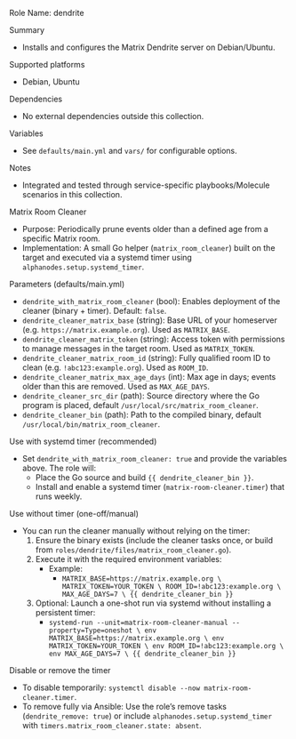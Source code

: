Role Name: dendrite

Summary
- Installs and configures the Matrix Dendrite server on Debian/Ubuntu.

Supported platforms
- Debian, Ubuntu

Dependencies
- No external dependencies outside this collection.

Variables
- See `defaults/main.yml` and `vars/` for configurable options.

Notes
- Integrated and tested through service-specific playbooks/Molecule scenarios in this collection.

Matrix Room Cleaner
- Purpose: Periodically prune events older than a defined age from a specific Matrix room.
- Implementation: A small Go helper (`matrix_room_cleaner`) built on the target and executed via a systemd timer using `alphanodes.setup.systemd_timer`.

Parameters (defaults/main.yml)
- `dendrite_with_matrix_room_cleaner` (bool): Enables deployment of the cleaner (binary + timer). Default: `false`.
- `dendrite_cleaner_matrix_base` (string): Base URL of your homeserver (e.g. `https://matrix.example.org`). Used as `MATRIX_BASE`.
- `dendrite_cleaner_matrix_token` (string): Access token with permissions to manage messages in the target room. Used as `MATRIX_TOKEN`.
- `dendrite_cleaner_matrix_room_id` (string): Fully qualified room ID to clean (e.g. `!abc123:example.org`). Used as `ROOM_ID`.
- `dendrite_cleaner_matrix_max_age_days` (int): Max age in days; events older than this are removed. Used as `MAX_AGE_DAYS`.
- `dendrite_cleaner_src_dir` (path): Source directory where the Go program is placed, default `/usr/local/src/matrix_room_cleaner`.
- `dendrite_cleaner_bin` (path): Path to the compiled binary, default `/usr/local/bin/matrix_room_cleaner`.

Use with systemd timer (recommended)
- Set `dendrite_with_matrix_room_cleaner: true` and provide the variables above. The role will:
  - Place the Go source and build `{{ dendrite_cleaner_bin }}`.
  - Install and enable a systemd timer (`matrix-room-cleaner.timer`) that runs weekly.

Use without timer (one-off/manual)
- You can run the cleaner manually without relying on the timer:
  1) Ensure the binary exists (include the cleaner tasks once, or build from `roles/dendrite/files/matrix_room_cleaner.go`).
  2) Execute it with the required environment variables:
     - Example:
       - `MATRIX_BASE=https://matrix.example.org \
          MATRIX_TOKEN=YOUR_TOKEN \
          ROOM_ID=!abc123:example.org \
          MAX_AGE_DAYS=7 \
          {{ dendrite_cleaner_bin }}`
  3) Optional: Launch a one-shot run via systemd without installing a persistent timer:
     - `systemd-run --unit=matrix-room-cleaner-manual --property=Type=oneshot \
        env MATRIX_BASE=https://matrix.example.org \
        env MATRIX_TOKEN=YOUR_TOKEN \
        env ROOM_ID=!abc123:example.org \
        env MAX_AGE_DAYS=7 \
        {{ dendrite_cleaner_bin }}`

Disable or remove the timer
- To disable temporarily: `systemctl disable --now matrix-room-cleaner.timer`.
- To remove fully via Ansible: Use the role’s remove tasks (`dendrite_remove: true`) or include `alphanodes.setup.systemd_timer` with `timers.matrix_room_cleaner.state: absent`.
